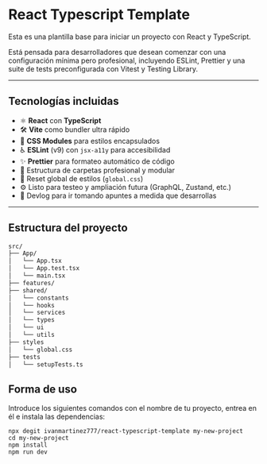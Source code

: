 # React Typescript Template

Esta es una plantilla base para iniciar un proyecto con React y TypeScript.

Está pensada para desarrolladores que desean comenzar con una configuración mínima pero profesional, incluyendo ESLint, Prettier y una suite de tests preconfigurada con Vitest y Testing Library.


---

## Tecnologías incluidas

- ⚛️ **React** con **TypeScript**
- 🛠 **Vite** como bundler ultra rápido
- 🎨 **CSS Modules** para estilos encapsulados
- ♿ **ESLint** (v9) con `jsx-a11y` para accesibilidad
- ✨ **Prettier** para formateo automático de código
- 🧱 Estructura de carpetas profesional y modular
- 🧹 Reset global de estilos (`global.css`)
- ⚙️ Listo para testeo y ampliación futura (GraphQL, Zustand, etc.)
- 🧠 Devlog para ir tomando apuntes a medida que desarrollas

---

## Estructura del proyecto

```txt
src/
├── App/
│   └── App.tsx
│   └── App.test.tsx
│   └── main.tsx
├── features/
├── shared/
│   └── constants
│   └── hooks
│   └── services
│   └── types
│   └── ui
│   └── utils
├── styles
│   └── global.css
├── tests
│   └── setupTests.ts
```
## Forma de uso

Introduce los siguientes comandos con el nombre de tu proyecto, entrea en él e instala las dependencias:

```
npx degit ivanmartinez777/react-typescript-template my-new-project
cd my-new-project
npm install
npm run dev
```